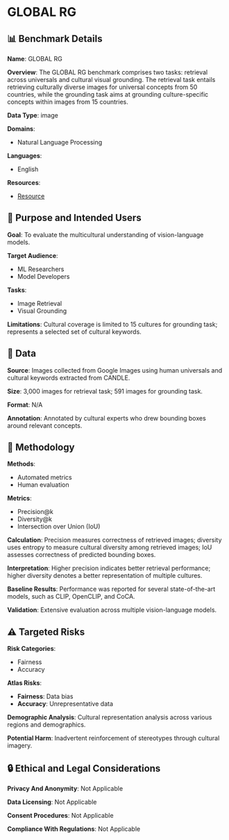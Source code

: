 # GLOBAL RG

## 📊 Benchmark Details

**Name**: GLOBAL RG

**Overview**: The GLOBAL RG benchmark comprises two tasks: retrieval across universals and cultural visual grounding. The retrieval task entails retrieving culturally diverse images for universal concepts from 50 countries, while the grounding task aims at grounding culture-specific concepts within images from 15 countries.

**Data Type**: image

**Domains**:
- Natural Language Processing

**Languages**:
- English

**Resources**:
- [Resource](https://globalrg.github.io/)

## 🎯 Purpose and Intended Users

**Goal**: To evaluate the multicultural understanding of vision-language models.

**Target Audience**:
- ML Researchers
- Model Developers

**Tasks**:
- Image Retrieval
- Visual Grounding

**Limitations**: Cultural coverage is limited to 15 cultures for grounding task; represents a selected set of cultural keywords.

## 💾 Data

**Source**: Images collected from Google Images using human universals and cultural keywords extracted from CANDLE.

**Size**: 3,000 images for retrieval task; 591 images for grounding task.

**Format**: N/A

**Annotation**: Annotated by cultural experts who drew bounding boxes around relevant concepts.

## 🔬 Methodology

**Methods**:
- Automated metrics
- Human evaluation

**Metrics**:
- Precision@k
- Diversity@k
- Intersection over Union (IoU)

**Calculation**: Precision measures correctness of retrieved images; diversity uses entropy to measure cultural diversity among retrieved images; IoU assesses correctness of predicted bounding boxes.

**Interpretation**: Higher precision indicates better retrieval performance; higher diversity denotes a better representation of multiple cultures.

**Baseline Results**: Performance was reported for several state-of-the-art models, such as CLIP, OpenCLIP, and CoCA.

**Validation**: Extensive evaluation across multiple vision-language models.

## ⚠️ Targeted Risks

**Risk Categories**:
- Fairness
- Accuracy

**Atlas Risks**:
- **Fairness**: Data bias
- **Accuracy**: Unrepresentative data

**Demographic Analysis**: Cultural representation analysis across various regions and demographics.

**Potential Harm**: Inadvertent reinforcement of stereotypes through cultural imagery.

## 🔒 Ethical and Legal Considerations

**Privacy And Anonymity**: Not Applicable

**Data Licensing**: Not Applicable

**Consent Procedures**: Not Applicable

**Compliance With Regulations**: Not Applicable
